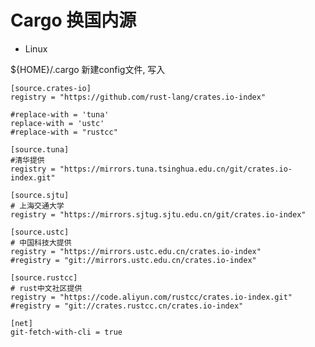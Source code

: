 <!--
 * @Description: 
 * @Version: 1.0
 * @Author: 
 * @Email: 
 * @Date: 2023-10-26 23:08:22
 * @LastEditors: 
 * @LastEditTime: 2023-10-28 22:32:40
-->

# Cargo 换国内源

- Linux

${HOME}/.cargo 新建config文件, 写入

```shell
[source.crates-io]
registry = "https://github.com/rust-lang/crates.io-index"

#replace-with = 'tuna'
replace-with = 'ustc'
#replace-with = "rustcc"

[source.tuna]
#清华提供
registry = "https://mirrors.tuna.tsinghua.edu.cn/git/crates.io-index.git"

[source.sjtu]
# 上海交通大学
registry = "https://mirrors.sjtug.sjtu.edu.cn/git/crates.io-index"

[source.ustc]
# 中国科技大提供
registry = "https://mirrors.ustc.edu.cn/crates.io-index"
#registry = "git://mirrors.ustc.edu.cn/crates.io-index"

[source.rustcc]
# rust中文社区提供
registry = "https://code.aliyun.com/rustcc/crates.io-index.git"
#registry = "git://crates.rustcc.cn/crates.io-index"

[net]
git-fetch-with-cli = true
```
